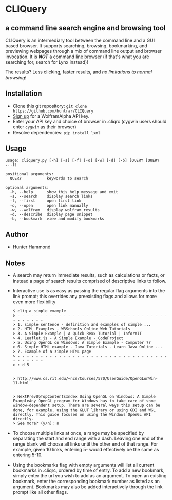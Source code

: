# CLIQuery

## a command line search engine and browsing tool
CLIQuery is an intermediary tool between the command line and a GUI based browser. It supports searching, browsing, bookmarking, and previewing webpages through a mix of command line output and browser invocation. It is **_NOT_** a command line browser (if that's what you are searching for, search for Lynx instead)!

The results? Less clicking, faster results, and *no limitations to normal browsing!*

## Installation
* Clone this git repository: `git clone https://github.com/huntrar/CLIQuery`
* [Sign up](https://developer.wolframalpha.com/portal/apisignup.html) for a WolframAlpha API key.
* Enter your API key and choice of browser in .cliqrc (cygwin users should enter `cygwin` as their browser)
* Resolve dependencies: `pip install lxml`

## Usage
    usage: cliquery.py [-h] [-s] [-f] [-o] [-w] [-d] [-b] [QUERY [QUERY ...]]

    positional arguments:
      QUERY           keywords to search

    optional arguments:
      -h, --help      show this help message and exit
      -s, --search    display search links
      -f, --first     open first link
      -o, --open      open link manually
      -w, --wolfram   display wolfram results
      -d, --describe  display page snippet
      -b, --bookmark  view and modify bookmarks

## Author
* Hunter Hammond 

## Notes
* A search may return immediate results, such as calculations or facts, or instead a page of search results comprised of descriptive links to follow.

* Interactive use is as easy as passing the regular flag arguments into the link prompt; this overrides any preexisting flags and allows for more even more flexibility
    ```
    $ cliq a simple example
    > - - - - - - - - - - - - - - - - - - - - - - - - - - - - - - - - - - - - - - - -
    > 1. simple sentence - definition and examples of simple ...
    > 2. HTML Examples - W3Schools Online Web Tutorials
    > 3. A Simple Example | A Quick Rexx Tutorial | InformIT
    > 4. Leaflet.js - A Simple Example - CodeProject
    > 5. Using OpenGL on Windows: A Simple Example - Computer ??
    > 6. Simple HTML example - Java Tutorials - Learn Java Online ...
    > 7. Example of a simple HTML page
    > - - - - - - - - - - - - - - - - - - - - - - - - - - - - - - - - - - - - - - - -
    > : d 5


    > http://www.cs.rit.edu/~ncs/Courses/570/UserGuide/OpenGLonWin-11.html


    > NextPrevUpTopContentsIndex Using OpenGL on Windows: A Simple ExampleAny OpenGL program for Windows has to take care of some window-dependent setup. There are several ways this setup can be done, for example, using the GLUT library or using GDI and WGL directly. This guide focuses on using the Windows OpenGL API directly.
    > See more? (y/n): n
    ```

* To choose multiple links at once, a range may be specified by separating the start and end range with a dash. Leaving one end of the range blank will choose all links until the other end of that range. For example, given 10 links, entering 5- would effectively be the same as entering 5-10.

* Using the bookmarks flag with empty arguments will list all current bookmarks in .cliqrc, ordered by time of entry. To add a new bookmark, simply enter the url you wish to add as an argument. To open an existing bookmark, enter the corresponding bookmark number as listed as an argument. Bookmarks may also be added interactively through the link prompt like all other flags.
